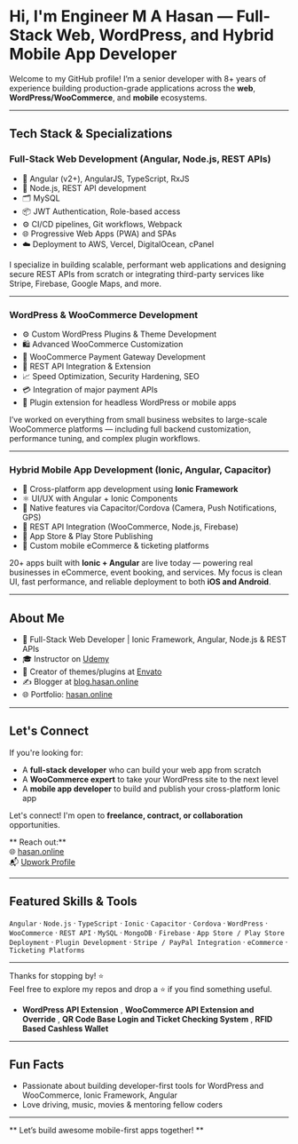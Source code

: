 # Hi, I'm Engineer M A Hasan — Full-Stack Web, WordPress, and Hybrid Mobile App Developer

Welcome to my GitHub profile! I’m a senior developer with 8+ years of experience building production-grade applications across the **web**, **WordPress/WooCommerce**, and **mobile** ecosystems.

---

## Tech Stack & Specializations

### Full-Stack Web Development (Angular, Node.js, REST APIs)

- 🧠 Angular (v2+), AngularJS, TypeScript, RxJS
- 🚀 Node.js, REST API development
- 🗂️ MySQL
- 📦 JWT Authentication, Role-based access
- ⚙️ CI/CD pipelines, Git workflows, Webpack
- 🌐 Progressive Web Apps (PWA) and SPAs
- ☁️ Deployment to AWS, Vercel, DigitalOcean, cPanel

I specialize in building scalable, performant web applications and designing secure REST APIs from scratch or integrating third-party services like Stripe, Firebase, Google Maps, and more.

---

### WordPress & WooCommerce Development

- ⚙️ Custom WordPress Plugins & Theme Development
- 🛍️ Advanced WooCommerce Customization
- 🔌 WooCommerce Payment Gateway Development
- 🔗 REST API Integration & Extension
- 📈 Speed Optimization, Security Hardening, SEO
- 💳 Integration of major payment APIs
- 🧩 Plugin extension for headless WordPress or mobile apps

I’ve worked on everything from small business websites to large-scale WooCommerce platforms — including full backend customization, performance tuning, and complex plugin workflows.

---

### Hybrid Mobile App Development (Ionic, Angular, Capacitor)

- 📲 Cross-platform app development using **Ionic Framework**
- ⚛️ UI/UX with Angular + Ionic Components
- 🔌 Native features via Capacitor/Cordova (Camera, Push Notifications, GPS)
- 🔗 REST API Integration (WooCommerce, Node.js, Firebase)
- 🏪 App Store & Play Store Publishing
- 🧾 Custom mobile eCommerce & ticketing platforms

20+ apps built with **Ionic + Angular** are live today — powering real businesses in eCommerce, event booking, and services. My focus is clean UI, fast performance, and reliable deployment to both **iOS and Android**.

---

## About Me

- 🔭 Full-Stack Web Developer | Ionic Framework, Angular, Node.js & REST APIs
- 🎓 Instructor on [Udemy](https://www.udemy.com/user/m-a-hasan-2/)
- 🧠 Creator of themes/plugins at [Envato](https://themeforest.net/user/hasanonline)
- ✍️ Blogger at [blog.hasan.online](https://blog.hasan.online)
- 🌐 Portfolio: [hasan.online](https://hasan.online)

---

## Let's Connect

If you're looking for:
- A **full-stack developer** who can build your web app from scratch
- A **WooCommerce expert** to take your WordPress site to the next level
- A **mobile app developer** to build and publish your cross-platform Ionic app

Let's connect! I'm open to **freelance, contract, or collaboration** opportunities.

** Reach out:**  
🌐 [hasan.online](https://hasan.online)  
📬 [Upwork Profile](https://www.upwork.com/freelancers/~01ce40b53f68299043)

---

## Featured Skills & Tools

`Angular` · `Node.js` · `TypeScript` · `Ionic` · `Capacitor` · `Cordova` · `WordPress` · `WooCommerce` · `REST API` · `MySQL` · `MongoDB` · `Firebase` · `App Store / Play Store Deployment` · `Plugin Development` · `Stripe / PayPal Integration` · `eCommerce` · `Ticketing Platforms`

---

Thanks for stopping by! ⭐  
Feel free to explore my repos and drop a ⭐ if you find something useful.

- **WordPress API Extension** , **WooCommerce API Extension and Override** , **QR Code Base Login and Ticket Checking System** , **RFID Based Cashless Wallet**

---

## Fun Facts

- Passionate about building developer-first tools for WordPress and WooCommerce, Ionic Framework, Angular
- Love driving, music, movies & mentoring fellow coders

---

** Let’s build awesome mobile-first apps together! **
